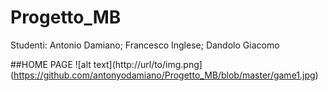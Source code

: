 # Progetto_MB
 Studenti: Antonio Damiano; Francesco Inglese; Dandolo Giacomo

##HOME PAGE
![alt text](http://url/to/img.png](https://github.com/antonyodamiano/Progetto_MB/blob/master/game1.jpg)
